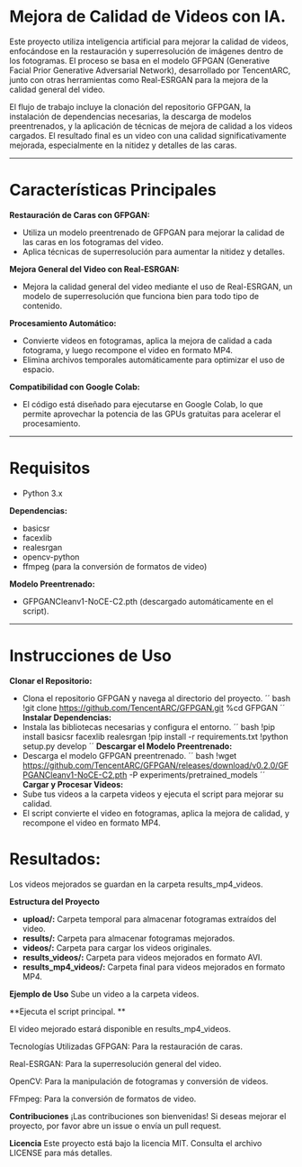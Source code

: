 # Mejora de Calidad de Videos con IA.

Este proyecto utiliza inteligencia artificial para mejorar la calidad de videos, enfocándose en la restauración y superresolución de imágenes dentro de los fotogramas. El proceso se basa en el modelo GFPGAN (Generative Facial Prior Generative Adversarial Network), desarrollado por TencentARC, junto con otras herramientas como Real-ESRGAN para la mejora de la calidad general del video.

El flujo de trabajo incluye la clonación del repositorio GFPGAN, la instalación de dependencias necesarias, la descarga de modelos preentrenados, y la aplicación de técnicas de mejora de calidad a los videos cargados. El resultado final es un video con una calidad significativamente mejorada, especialmente en la nitidez y detalles de las caras.

---
# **Características Principales**
**Restauración de Caras con GFPGAN:**
- Utiliza un modelo preentrenado de GFPGAN para mejorar la calidad de las caras en los fotogramas del video.
- Aplica técnicas de superresolución para aumentar la nitidez y detalles.

**Mejora General del Video con Real-ESRGAN:**
- Mejora la calidad general del video mediante el uso de Real-ESRGAN, un modelo de superresolución que funciona bien para todo tipo de contenido.

**Procesamiento Automático:**
- Convierte videos en fotogramas, aplica la mejora de calidad a cada fotograma, y luego recompone el video en formato MP4.
- Elimina archivos temporales automáticamente para optimizar el uso de espacio.

**Compatibilidad con Google Colab:**
- El código está diseñado para ejecutarse en Google Colab, lo que permite aprovechar la potencia de las GPUs gratuitas para acelerar el procesamiento.
---
# **Requisitos**
- Python 3.x

**Dependencias:**
- basicsr
- facexlib
- realesrgan
- opencv-python
- ffmpeg (para la conversión de formatos de video)

**Modelo Preentrenado:**
- GFPGANCleanv1-NoCE-C2.pth (descargado automáticamente en el script).

---

# **Instrucciones de Uso**
**Clonar el Repositorio:**
 - Clona el repositorio GFPGAN y navega al directorio del proyecto.
´´ bash
!git clone https://github.com/TencentARC/GFPGAN.git
%cd GFPGAN
´´ 
**Instalar Dependencias:**
- Instala las bibliotecas necesarias y configura el entorno.
´´ bash
!pip install basicsr facexlib realesrgan
!pip install -r requirements.txt
!python setup.py develop
´´
**Descargar el Modelo Preentrenado:**
- Descarga el modelo GFPGAN preentrenado.
´´ bash
!wget https://github.com/TencentARC/GFPGAN/releases/download/v0.2.0/GFPGANCleanv1-NoCE-C2.pth -P experiments/pretrained_models
´´
**Cargar y Procesar Videos:**
- Sube tus videos a la carpeta videos y ejecuta el script para mejorar su calidad.
- El script convierte el video en fotogramas, aplica la mejora de calidad, y recompone el video en formato MP4.

# **Resultados:**
Los videos mejorados se guardan en la carpeta results_mp4_videos.

**Estructura del Proyecto**
- **upload/:** Carpeta temporal para almacenar fotogramas extraídos del video.
- **results/:** Carpeta para almacenar fotogramas mejorados.
- **videos/:** Carpeta para cargar los videos originales.
- **results_videos/:** Carpeta para videos mejorados en formato AVI.
- **results_mp4_videos/:** Carpeta final para videos mejorados en formato MP4.

**Ejemplo de Uso**
Sube un video a la carpeta videos.

**Ejecuta el script principal. **

El video mejorado estará disponible en results_mp4_videos.

Tecnologías Utilizadas
GFPGAN: Para la restauración de caras.

Real-ESRGAN: Para la superresolución general del video.

OpenCV: Para la manipulación de fotogramas y conversión de videos.

FFmpeg: Para la conversión de formatos de video.

**Contribuciones**
¡Las contribuciones son bienvenidas! Si deseas mejorar el proyecto, por favor abre un issue o envía un pull request.

**Licencia**
Este proyecto está bajo la licencia MIT. Consulta el archivo LICENSE para más detalles.
